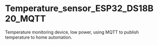 # Temperature_sensor_ESP32_DS18B20_MQTT
Temperature monitoring device, low power, using MQTT to publish temperature to home automation.